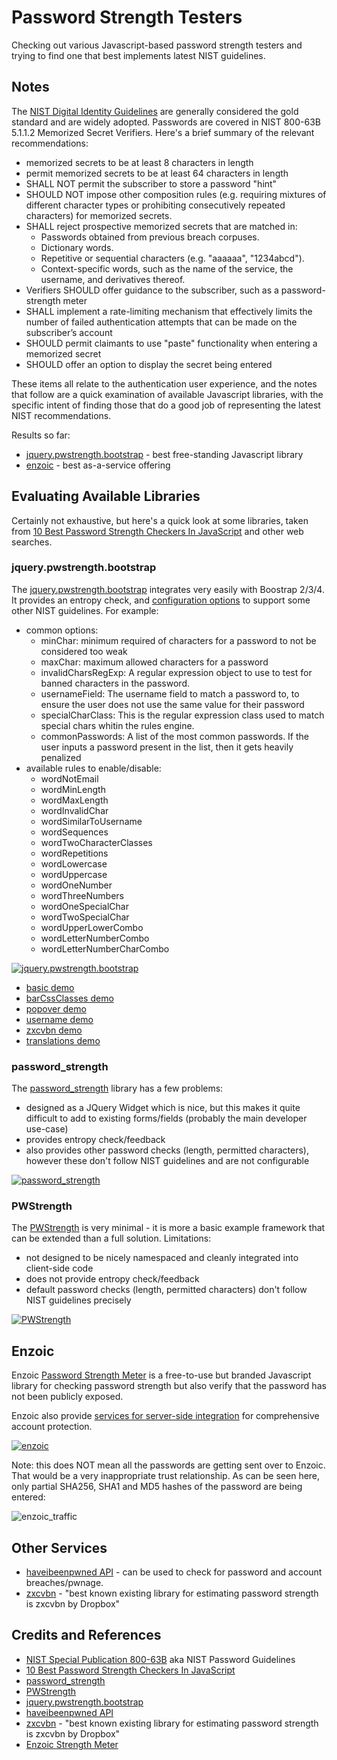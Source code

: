 # Password Strength Testers

Checking out various Javascript-based password strength testers and trying to find one that best implements latest NIST guidelines.

## Notes

The [NIST Digital Identity Guidelines](https://pages.nist.gov/800-63-3/sp800-63-3.html) are generally considered the gold standard and are widely adopted. Passwords are covered in NIST 800-63B 5.1.1.2 Memorized Secret Verifiers. Here's a brief summary of the relevant recommendations:

* memorized secrets to be at least 8 characters in length
* permit memorized secrets to be at least 64 characters in length
* SHALL NOT permit the subscriber to store a password "hint"
* SHOULD NOT impose other composition rules (e.g. requiring mixtures of different character types or prohibiting consecutively repeated characters) for memorized secrets.
* SHALL reject prospective memorized secrets that are matched in:
  * Passwords obtained from previous breach corpuses.
  * Dictionary words.
  * Repetitive or sequential characters (e.g. "aaaaaa", "1234abcd").
  * Context-specific words, such as the name of the service, the username, and derivatives thereof.
* Verifiers SHOULD offer guidance to the subscriber, such as a password-strength meter
* SHALL implement a rate-limiting mechanism that effectively limits the number of failed authentication attempts that can be made on the subscriber’s account
* SHOULD permit claimants to use "paste" functionality when entering a memorized secret
* SHOULD offer an option to display the secret being entered

These items all relate to the authentication user experience, and the notes that follow are a quick examination of available Javascript libraries, with the specific intent of finding those that do a good job of representing the latest NIST recommendations.

Results so far:

* [jquery.pwstrength.bootstrap](https://github.com/ablanco/jquery.pwstrength.bootstrap) - best free-standing Javascript library
* [enzoic](https://www.enzoic.com/) - best as-a-service offering


## Evaluating Available Libraries

Certainly not exhaustive, but here's a quick look at some libraries, taken from [10 Best Password Strength Checkers In JavaScript](https://www.jqueryscript.net/blog/best-password-strength-checker.html) and other web searches.

### jquery.pwstrength.bootstrap

The [jquery.pwstrength.bootstrap](https://github.com/ablanco/jquery.pwstrength.bootstrap) integrates very easily with Boostrap 2/3/4.
It provides an entropy check, and
[configuration options](https://github.com/ablanco/jquery.pwstrength.bootstrap/blob/master/OPTIONS.md)
to support some other NIST guidelines. For example:

* common options:
  * minChar: minimum required of characters for a password to not be considered too weak
  * maxChar: maximum allowed characters for a password
  * invalidCharsRegExp: A regular expression object to use to test for banned characters in the password.
  * usernameField: The username field to match a password to, to ensure the user does not use the same value for their password
  * specialCharClass: This is the regular expression class used to match special chars whitin the rules engine.
  * commonPasswords: A list of the most common passwords. If the user inputs a password present in the list, then it gets heavily penalized
* available rules to enable/disable:
  * wordNotEmail
  * wordMinLength
  * wordMaxLength
  * wordInvalidChar
  * wordSimilarToUsername
  * wordSequences
  * wordTwoCharacterClasses
  * wordRepetitions
  * wordLowercase
  * wordUppercase
  * wordOneNumber
  * wordThreeNumbers
  * wordOneSpecialChar
  * wordTwoSpecialChar
  * wordUpperLowerCombo
  * wordLetterNumberCombo
  * wordLetterNumberCharCombo


[![jquery.pwstrength.bootstrap](./assets/jquery.pwstrength.bootstrap.png?raw=true)](./examples/jquery.pwstrength.bootstrap/index.html)

* [basic demo](./examples/jquery.pwstrength.bootstrap/index.html)
* [barCssClasses demo](./examples/jquery.pwstrength.bootstrap/barCssClasses.html)
* [popover demo](./examples/jquery.pwstrength.bootstrap/popover.html)
* [username demo](./examples/jquery.pwstrength.bootstrap/username.html)
* [zxcvbn demo](./examples/jquery.pwstrength.bootstrap/zxcvbn.html)
* [translations demo](./examples/jquery.pwstrength.bootstrap/i18n.html)

### password_strength

The [password_strength](https://github.com/mkurayan/password_strength) library has a few problems:

* designed as a JQuery Widget which is nice, but this makes it quite difficult to add to existing forms/fields (probably the main developer use-case)
* provides entropy check/feedback
* also provides other password checks (length, permitted characters), however these don't follow NIST guidelines and are not configurable

[![password_strength](./assets/password_strength.png?raw=true)](./examples/password_strength/index.html)

### PWStrength

The [PWStrength](https://github.com/chenmeister/PWStrength) is very minimal - it is more a basic example framework that can be extended than a full solution. Limitations:

* not designed to be nicely namespaced and cleanly integrated into client-side code
* does not provide entropy check/feedback
* default password checks (length, permitted characters) don't follow NIST guidelines precisely

[![PWStrength](./assets/PWStrength.png?raw=true)](./examples/PWStrength/index.html)

## Enzoic

Enzoic [Password Strength Meter](https://www.enzoic.com/docs-password-strength-meter/) is a free-to-use but branded
Javascript library for checking password strength but also verify that the password has not been publicly exposed.

Enzoic also provide [services for server-side integration](https://www.enzoic.com/) for comprehensive account protection.

[![enzoic](./assets/enzoic.png?raw=true)](./examples/enzoic/index.html)

Note: this does NOT mean all the passwords are getting sent over to Enzoic. That would be a very inappropriate trust relationship.
As can be seen here, only partial SHA256, SHA1 and MD5 hashes of the password are being entered:

![enzoic_traffic](./assets/enzoic_traffic.png?raw=true)

## Other Services

* [haveibeenpwned API](https://haveibeenpwned.com/API/v3) - can be used to check for password and account breaches/pwnage.
* [zxcvbn](https://github.com/dropbox/zxcvbn) - "best known existing library for estimating password strength is zxcvbn by Dropbox"

## Credits and References

* [NIST Special Publication 800-63B](https://pages.nist.gov/800-63-3/sp800-63-3.html) aka NIST Password Guidelines
* [10 Best Password Strength Checkers In JavaScript](https://www.jqueryscript.net/blog/best-password-strength-checker.html)
* [password_strength](https://github.com/mkurayan/password_strength)
* [PWStrength](https://github.com/chenmeister/PWStrength)
* [jquery.pwstrength.bootstrap](https://github.com/ablanco/jquery.pwstrength.bootstrap)
* [haveibeenpwned API](https://haveibeenpwned.com/API/v3)
* [zxcvbn](https://github.com/dropbox/zxcvbn) - "best known existing library for estimating password strength is zxcvbn by Dropbox"
* [Enzoic Strength Meter](https://www.enzoic.com/free-password-strength-meter/)
